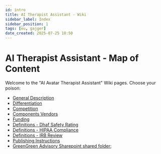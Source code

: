 ```yaml
---
id: intro
title: AI Therapist Assistant - Wiki
sidebar_label: Index
sidebar_position: 1
tags: [eu, gajger]
date_created: 2025-07-25 18:50
---
```

# AI Therapist Assistant - Map of Content

Welcome to the "AI Avatar Therapist Assistant" Wiki pages. Choose your poison:

- [General Description](./concepts/01-ai-therapist-general-description.md)
- [Differentiation](./concepts/02-ai-therapist-differentiation.md)
- [Competition](./concepts/03-ai-therapist-competition.md)
- [Components Vendors](./concepts/04-ai-therapist-components-vendors.md)
- [Funding](./concepts/05-ai-therapist-funding.md)
- [Definitions - Dhaf Safety Rating](./definitions/dhaf-safety-rating.md)
- [Definitions - HIPAA Compliance](./definitions/hipaa-compliance.md)
- [Definitions - IRB Review](./definitions/irb-review.md)
- [Publishing Instructions](instructions-for-publishing.md)
- [GreenGreen Advisory Sharepoint shared folder](https://greengreenhr.sharepoint.com/Zajednicki%20dokumenti/Forms/AllItems.aspx?id=%2FZajednicki%20dokumenti%2F2%2E1%2E%20EU%20FONDOVI%202024%2F33%2E%20IRI%20S3%2F02%2E%20Klijenti%2F6%2E%20ZERAXO%20d%2Eo%2Eo%2FDijeljeni%20folder%5FIRI%20S3%5FZeraxo%20d%2Eo%2Eo&p=true&ga=1);